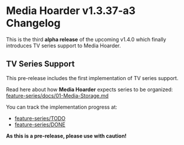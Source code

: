 # Media Hoarder v1.3.37-a3 Changelog

This is the third **alpha release** of the upcoming v1.4.0 which finally introduces TV series support to Media Hoarder.

## TV Series Support

This pre-release includes the first implementation of TV series support.

Read here about how **Media Hoarder** expects series to be organized: [feature-series/docs/01-Media-Storage.md](https://github.com/theMK2k/Media-Hoarder/blob/feature-series/docs/01-Media-Storage.md)

You can track the implementation progress at:

- [feature-series/TODO](https://github.com/theMK2k/Media-Hoarder/blob/feature-series/TODO.md)
- [feature-series/DONE](https://github.com/theMK2k/Media-Hoarder/blob/feature-series/DONE.md)

**As this is a pre-release, please use with caution!**
